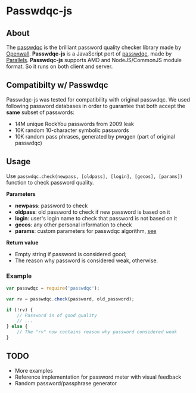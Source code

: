 # Passwdqc-js
## About

The [passwdqc](http://openwall.com/passwdqc/) is the brilliant password quality checker library made by [Openwall](http://openwall.com/). **Passwdqc-js** is a JavaScript port of [passwdqc](http://openwall.com/passwdqc/), made by [Parallels](https://www.parallels.com/). **Passwdqc-js** supports AMD and NodeJS/CommonJS module format. So it runs on both client and server.

## Compatibilty w/ Passwdqc

Passwdqc-js was tested for compatibility with original passwdqc. We used following password databases in order to guarantee that both accept the **same** subset of passwords:

* 14M unique RockYou passwords from 2009 leak
* 10K random 10-character symbolic passwords
* 10K random pass phrases, generated by pwqgen (part of original passwdqc)

## Usage
Use `passwdqc.check(newpass, [oldpass], [login], [gecos], [params])` function to check password quality.

**Parameters**

* **newpass**: password to check
* **oldpass**: old password to check if new password is based on it
* **login**: user's login name to check that password is not based on it  
* **gecos**: any other personal information to check
* **params**: custom parameters for passwdqc algorithm, [see](http://www.openwall.com/passwdqc/README.shtml)

**Return value**

* Empty string if password is considered good;
* The reason why password is considered weak, otherwise.

### Example
```js
var passwdqc = require('passwdqc');

var rv = passwdqc.check(password, old_password);

if (!rv) {
	// Password is of good quality
	// ...
} else {
	// The "rv" now contains reason why password considered weak
}
```
## TODO
* More examples
* Reference implementation for password meter with visual feedback
* Random password/passphrase generator
